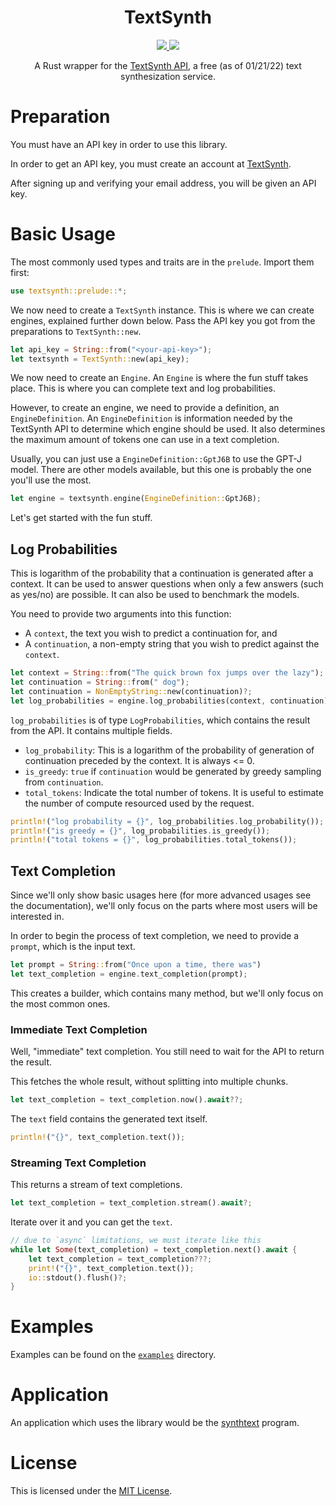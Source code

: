 <div align="center">
    <h1><b>TextSynth</b></h1>
    <a href="https://www.crates.io/crates/textsynth">
        <img src="https://img.shields.io/crates/v/textsynth.svg">
    </a>
    <a href="https://www.docs.rs/textsynth">
        <img src="https://docs.rs/textsynth/badge.svg">
    </a>
    <p>A Rust wrapper for the <a href="https://textsynth.com">TextSynth API</a>, a free (as of 01/21/22) text synthesization service.</p>
</div>

# Preparation

You must have an API key in order to use this library.

In order to get an API key, you must create an account at [TextSynth].

After signing up and verifying your email address, you will be given an API key.

# Basic Usage

The most commonly used types and traits are in the `prelude`. Import them first:

```rust
use textsynth::prelude::*;
```

We now need to create a `TextSynth` instance. This is where we can create engines, explained further down below. Pass
the API key you got from the preparations to `TextSynth::new`.

```rust
let api_key = String::from("<your-api-key>");
let textsynth = TextSynth::new(api_key);
```

We now need to create an `Engine`. An `Engine` is where the fun stuff takes place. This is where you can complete text
and log probabilities.

However, to create an engine, we need to provide a definition, an `EngineDefinition`. An `EngineDefinition` is 
information needed by the TextSynth API to determine which engine should be used. It also determines the maximum amount
of tokens one can use in a text completion.

Usually, you can just use a `EngineDefinition::GptJ6B` to use the GPT-J model. There are other models available, but
this one is probably the one you'll use the most.

```rust
let engine = textsynth.engine(EngineDefinition::GptJ6B);
```

Let's get started with the fun stuff.

## Log Probabilities

This is logarithm of the probability that a continuation is generated after a context. It can be used to answer 
questions when only a few answers (such as yes/no) are possible. It can also be used to benchmark the models.

You need to provide two arguments into this function:
  - A `context`, the text you wish to predict a continuation for, and
  - A `continuation`, a non-empty string that you wish to predict against the `context`.

```rust
let context = String::from("The quick brown fox jumps over the lazy");
let continuation = String::from(" dog");
let continuation = NonEmptyString::new(continuation)?;
let log_probabilities = engine.log_probabilities(context, continuation).await??;
```

`log_probabilities` is of type `LogProbabilities`, which contains the result from the API. It contains multiple fields.

  - `log_probability`: This is a logarithm of the probability of generation of continuation preceded by the context. It 
                       is always <= 0.
  - `is_greedy`: `true` if `continuation` would be generated by greedy sampling from `continuation`.
  - `total_tokens`: Indicate the total number of tokens. It is useful to estimate the number of compute resourced used
                    by the request. 

```rust
println!("log probability = {}", log_probabilities.log_probability());
println!("is greedy = {}", log_probabilities.is_greedy());
println!("total tokens = {}", log_probabilities.total_tokens());
```

## Text Completion

Since we'll only show basic usages here (for more advanced usages see the documentation), we'll only focus on the parts
where most users will be interested in.

In order to begin the process of text completion, we need to provide a `prompt`, which is the input text.

```rust
let prompt = String::from("Once upon a time, there was")
let text_completion = engine.text_completion(prompt);
```

This creates a builder, which contains many method, but we'll only focus on the most common ones.

### Immediate Text Completion

Well, "immediate" text completion. You still need to wait for the API to return the result.

This fetches the whole result, without splitting into multiple chunks.

```rust
let text_completion = text_completion.now().await??;
```

The `text` field contains the generated text itself.

```rust
println!("{}", text_completion.text());
```

### Streaming Text Completion

This returns a stream of text completions.

```rust
let text_completion = text_completion.stream().await?;
```

Iterate over it and you can get the `text`.

```rust
// due to `async` limitations, we must iterate like this
while let Some(text_completion) = text_completion.next().await {
    let text_completion = text_completion???;
    print!("{}", text_completion.text());
    io::stdout().flush()?;
}
```

# Examples

Examples can be found on the [`examples`] directory.

# Application

An application which uses the library would be the [synthtext] program.

# License

This is licensed under the [MIT License].

[TextSynth API]: https://textsynth.com
[TextSynth]: https://textsynth.com
[MIT License]: LICENSE
[`examples`]: examples
[synthtext]: https://github.com/ALinuxPerson/synthtext